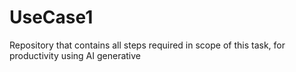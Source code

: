 # UseCase1
Repository that contains all steps required in scope of this task, for productivity using AI generative 

